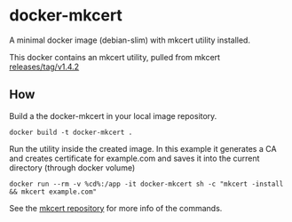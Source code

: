 # docker-mkcert
A minimal docker image (debian-slim) with mkcert utility installed. 

This docker contains an mkcert utility, pulled from mkcert [releases/tag/v1.4.2](https://github.com/FiloSottile/mkcert/releases/tag/v1.4.2)

## How
Build a the docker-mkcert in your local image repository.
```
docker build -t docker-mkcert .
```

Run the utility inside the created image. In this example it generates a CA and creates certificate for example.com and saves it into the current directory (through docker volume)
```
docker run --rm -v %cd%:/app -it docker-mkcert sh -c "mkcert -install && mkcert example.com"
```

See the [mkcert repository](https://github.com/FiloSottile/mkcert) for more info of the commands.
